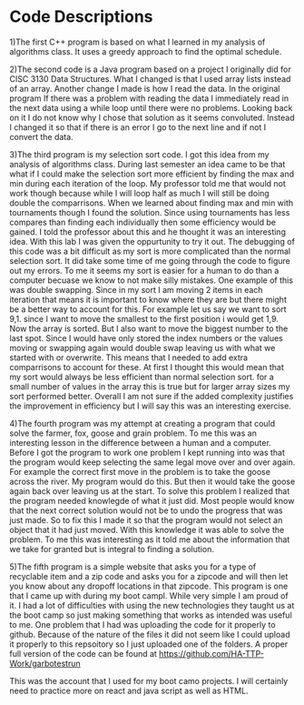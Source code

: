 # Code Descriptions

1)The first C++ program is based on what I learned in my analysis of algorithms class. It uses a greedy approach to find the optimal schedule.

2)The second code is a Java program based on a project I originally did for CISC 3130 Data Structures. What I changed is that I used array lists instead of an array. Another change I made is how I read the data. In the original program If there was a problem with reading the data I immediately read in the next data using a while loop until there were no problems. Looking back on it I do not know why I chose that solution as it seems convoluted. Instead I changed it so that if there is an error I go to the next line and if not I convert the data.


3)The third program is my selection sort code. I got this idea from my analysis of algorithms class. During last semester an idea came to be that what if I could make the selection sort more efficient by finding the max and min during each iteration of the loop. My professor told me that would not work though because while I will loop half as much I will still be doing double the comparrisons. When we learned about finding max and min with tournaments though I found the solution. Since using tournaments has less compares than finding each individually then some efficiency would be gained. I told the professor about this and he thought it was an interesting idea. With this lab I was given the oppurtunity to try it out. The debugging of this code was a bit difficult as my sort is more complicated than the normal selection sort. It did take some time of me going through the code to figure out my errors. To me it seems my sort is easier for a human to do than a computer becuase we know to not make silly mistakes. One example of this was double swapping. Since in my sort I am moving 2 items in each iteration that means it is important to know where they are but there might be a better way to account for this. For example let us say we want to sort 9,1. since I want to move the smallest to the first position i would get 1,9. Now the array is sorted. But I also want to move the biggest number to the last spot. Since I would have only stored the index numbers or the values moving or swapping again would double swap leaving us with what we started with or overwrite. This means that I needed to add extra comparrisons to account for these. At first I thought this would mean that my sort would always be less efficient than normal selection sort. for a small number of values in the array this is true but for larger array sizes my sort performed better. Overall I am not sure if the added complexity justifies the improvement in efficiency but I will say this was an interesting exercise.


4)The fourth program was my attempt at creating a program that could solve the farmer, fox, goose and grain problem. To me this was an interesting lesson in the difference between a human and a computer. Before I got the program to work one problem I kept running into was that the program would keep selecting the same legal move over and over again. For example the correct first move in the problem is to take the goose across the river. My program would do this. But then it would take the goose again back over leaving us at the start. To solve this problem I realized that the program needed knowlegde of what it just did. Most people would know that the next correct solution would not be to undo the progress that was just made. So to fix this I made it so that the program would not select an object that it had just moved. With this knowledge it was able to solve the problem. To me this was interesting as it told me about the information that we take for granted but is integral to finding a solution.


5)The fifth program is a simple website that asks you for a type of recyclable item and a zip code and asks you for a zipcode and will then let you know about any dropoff locations in that zipcode. This program is one that I came up with during my boot campl. While very simple I am proud of it. I had a lot of difficulties with using the new technologies they taught us at the boot camp so just making something that works as intended was useful to me. One problem that I had was uploading the code for it properly to github. Because of the nature of the files it did not seem like I could upload it properly to this repsoitory so I just uploaded one of the folders. A proper  full version of the code can be found at
https://github.com/HA-TTP-Work/garbotestrun 

This was the account that I used for my boot camo projects.
I will certainly need to practice more on react and java script as well as HTML.
